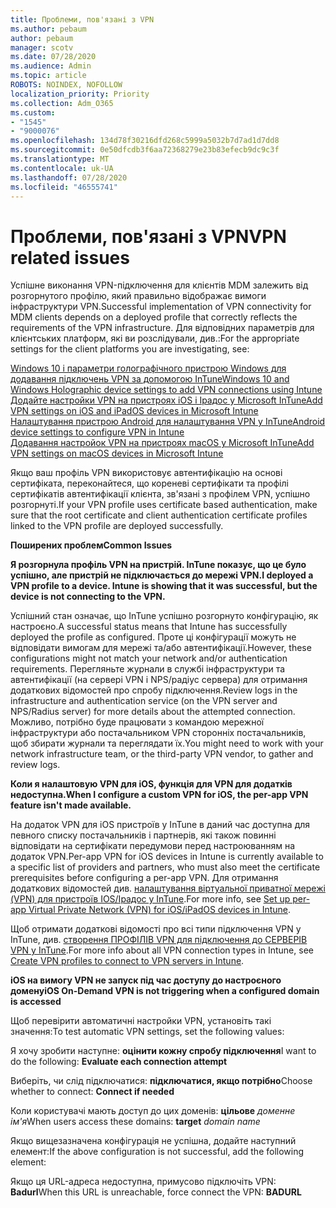 ```yaml
---
title: Проблеми, пов'язані з VPN
ms.author: pebaum
author: pebaum
manager: scotv
ms.date: 07/28/2020
ms.audience: Admin
ms.topic: article
ROBOTS: NOINDEX, NOFOLLOW
localization_priority: Priority
ms.collection: Adm_O365
ms.custom:
- "1545"
- "9000076"
ms.openlocfilehash: 134d78f30216dfd268c5999a5032b7d7ad1d7dd8
ms.sourcegitcommit: 0e50dfcdb3f6aa72368279e23b83efecb9dc9c3f
ms.translationtype: MT
ms.contentlocale: uk-UA
ms.lasthandoff: 07/28/2020
ms.locfileid: "46555741"
---
```

# <a name="vpn-related-issues"></a><span data-ttu-id="5e814-102">Проблеми, пов'язані з VPN</span><span class="sxs-lookup"><span data-stu-id="5e814-102">VPN related issues</span></span>

<span data-ttu-id="5e814-103">Успішне виконання VPN-підключення для клієнтів MDM залежить від розгорнутого профілю, який правильно відображає вимоги інфраструктури VPN.</span><span class="sxs-lookup"><span data-stu-id="5e814-103">Successful implementation of VPN connectivity for MDM clients depends on a deployed profile that correctly reflects the requirements of the VPN infrastructure.</span></span> <span data-ttu-id="5e814-104">Для відповідних параметрів для клієнтських платформ, які ви розслідували, див.:</span><span class="sxs-lookup"><span data-stu-id="5e814-104">For the appropriate settings for the client platforms you are investigating, see:</span></span> 

[<span data-ttu-id="5e814-105">Windows 10 і параметри голографічного пристрою Windows для додавання підключень VPN за допомогою InTune</span><span class="sxs-lookup"><span data-stu-id="5e814-105">Windows 10 and Windows Holographic device settings to add VPN connections using Intune</span></span>](https://docs.microsoft.com/intune/vpn-settings-windows-10)  
[<span data-ttu-id="5e814-106">Додайте настройки VPN на пристроях iOS і Ipадос у Microsoft InTune</span><span class="sxs-lookup"><span data-stu-id="5e814-106">Add VPN settings on iOS and iPadOS devices in Microsoft Intune</span></span>](https://docs.microsoft.com/intune/vpn-settings-ios)  
[<span data-ttu-id="5e814-107">Налаштування пристрою Android для налаштування VPN у InTune</span><span class="sxs-lookup"><span data-stu-id="5e814-107">Android device settings to configure VPN in Intune</span></span>](https://docs.microsoft.com/intune/vpn-settings-android)  
[<span data-ttu-id="5e814-108">Додавання настройок VPN на пристроях macOS у Microsoft InTune</span><span class="sxs-lookup"><span data-stu-id="5e814-108">Add VPN settings on macOS devices in Microsoft Intune</span></span>](https://docs.microsoft.com/mem/intune/configuration/vpn-settings-macos)

<span data-ttu-id="5e814-109">Якщо ваш профіль VPN використовує автентифікацію на основі сертифіката, переконайтеся, що кореневі сертифікати та профілі сертифікатів автентифікації клієнта, зв'язані з профілем VPN, успішно розгорнуті.</span><span class="sxs-lookup"><span data-stu-id="5e814-109">If your VPN profile uses certificate based authentication, make sure that the root certificate and client authentication certificate profiles linked to the VPN profile are deployed successfully.</span></span>

<span data-ttu-id="5e814-110">**Поширених проблем**</span><span class="sxs-lookup"><span data-stu-id="5e814-110">**Common Issues**</span></span>

<span data-ttu-id="5e814-111">**Я розгорнула профіль VPN на пристрій. InTune показує, що це було успішно, але пристрій не підключається до мережі VPN.**</span><span class="sxs-lookup"><span data-stu-id="5e814-111">**I deployed a VPN profile to a device. Intune is showing that it was successful, but the device is not connecting to the VPN.**</span></span>

<span data-ttu-id="5e814-112">Успішний стан означає, що InTune успішно розгорнуто конфігурацію, як настроєно.</span><span class="sxs-lookup"><span data-stu-id="5e814-112">A successful status means that Intune has successfully deployed the profile as configured.</span></span> <span data-ttu-id="5e814-113">Проте ці конфігурації можуть не відповідати вимогам для мережі та/або автентифікації.</span><span class="sxs-lookup"><span data-stu-id="5e814-113">However, these configurations might not match your network and/or authentication requirements.</span></span> <span data-ttu-id="5e814-114">Перегляньте журнали в службі інфраструктури та автентифікації (на сервері VPN і NPS/радіус сервера) для отримання додаткових відомостей про спробу підключення.</span><span class="sxs-lookup"><span data-stu-id="5e814-114">Review logs in the infrastructure and authentication service (on the VPN server and NPS/Radius server) for more details about the attempted connection.</span></span> <span data-ttu-id="5e814-115">Можливо, потрібно буде працювати з командою мережної інфраструктури або постачальником VPN сторонніх постачальників, щоб збирати журнали та переглядати їх.</span><span class="sxs-lookup"><span data-stu-id="5e814-115">You might need to work with your network infrastructure team, or the third-party VPN vendor, to gather and review logs.</span></span>

<span data-ttu-id="5e814-116">**Коли я налаштовую VPN для iOS, функція для VPN для додатків недоступна.**</span><span class="sxs-lookup"><span data-stu-id="5e814-116">**When I configure a custom VPN for iOS, the per-app VPN feature isn't made available.**</span></span>

<span data-ttu-id="5e814-117">На додаток VPN для iOS пристроїв у InTune в даний час доступна для певного списку постачальників і партнерів, які також повинні відповідати на сертифікати передумови перед настроюванням на додаток VPN.</span><span class="sxs-lookup"><span data-stu-id="5e814-117">Per-app VPN for iOS devices in Intune is currently available to a specific list of providers and partners, who must also meet the certificate prerequisites before configuring a per-app VPN.</span></span> <span data-ttu-id="5e814-118">Для отримання додаткових відомостей див. [налаштування віртуальної приватної мережі (VPN) для пристроїв IOS/Ipадос у InTune](https://docs.microsoft.com/intune/vpn-setting-configure-per-app).</span><span class="sxs-lookup"><span data-stu-id="5e814-118">For more info, see [Set up per-app Virtual Private Network (VPN) for iOS/iPadOS devices in Intune](https://docs.microsoft.com/intune/vpn-setting-configure-per-app).</span></span> 

<span data-ttu-id="5e814-119">Щоб отримати додаткові відомості про всі типи підключення VPN у InTune, див. [створення ПРОФІЛІВ VPN для підключення до СЕРВЕРІВ VPN у InTune](https://docs.microsoft.com/intune/vpn-settings-configure).</span><span class="sxs-lookup"><span data-stu-id="5e814-119">For more info about all VPN connection types in Intune, see [Create VPN profiles to connect to VPN servers in Intune](https://docs.microsoft.com/intune/vpn-settings-configure).</span></span>  

<span data-ttu-id="5e814-120">**iOS на вимогу VPN не запуск під час доступу до настроєного домену**</span><span class="sxs-lookup"><span data-stu-id="5e814-120">**iOS On-Demand VPN is not triggering when a configured domain is accessed**</span></span>

<span data-ttu-id="5e814-121">Щоб перевірити автоматичні настройки VPN, установіть такі значення:</span><span class="sxs-lookup"><span data-stu-id="5e814-121">To test automatic VPN settings, set the following values:</span></span>

<span data-ttu-id="5e814-122">Я хочу зробити наступне: **оцінити кожну спробу підключення**</span><span class="sxs-lookup"><span data-stu-id="5e814-122">I want to do the following: **Evaluate each connection attempt**</span></span> 

<span data-ttu-id="5e814-123">Виберіть, чи слід підключатися: **підключатися, якщо потрібно**</span><span class="sxs-lookup"><span data-stu-id="5e814-123">Choose whether to connect: **Connect if needed**</span></span>

<span data-ttu-id="5e814-124">Коли користувачі мають доступ до цих доменів: **цільове** *доменне ім'я*</span><span class="sxs-lookup"><span data-stu-id="5e814-124">When users access these domains: **target** *domain name*</span></span>

<span data-ttu-id="5e814-125">Якщо вищезазначена конфігурація не успішна, додайте наступний елемент:</span><span class="sxs-lookup"><span data-stu-id="5e814-125">If the above configuration is not successful, add the following element:</span></span>

<span data-ttu-id="5e814-126">Якщо ця URL-адреса недоступна, примусово підключіть VPN: **Badurl**</span><span class="sxs-lookup"><span data-stu-id="5e814-126">When this URL is unreachable, force connect the VPN: **BADURL**</span></span>